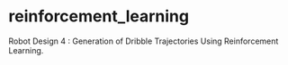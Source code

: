 # reinforcement_learning
Robot Design 4 : Generation of Dribble Trajectories Using Reinforcement Learning.

